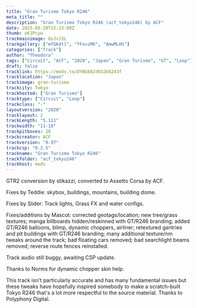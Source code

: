 ```yaml
---
title: "Gran Turismo Tokyo R246"
meta_title: ""
description: "Gran Turismo Tokyo R246 (acf_tokyo246) by ACF"
date: 2025-05-20T15:23:00Z
thumb: oK1Pcyw
trackmainimage: QsJvJ3L
trackgallery: ["mfGK4t1", "YFovsM6", "AmwMLHS"]
categories: ["Track"]
author: "Theodora"
tags: ["Circuit", "ACF", "2020", "Japan", "Gran Turismo", "GT", "Loop"]
draft: false
tracklink: https://mods.to/DYBG682d93266243f
tracklocation: "Japan"
trackimage: gran-turismo
trackcity: Tokyo
trackhosted: ["Gran Turismo"]
tracktype: ["Circuit", "Loop"]
trackclass: "-" 
layoutversion: "2020"
tracklayout: 2
trackLength: "5.121"
trackwidth: "11-18"
trackpitboxes: 28
trackcreator: ACF
trackversion: "0.97"
trackcsp: "0.2.5"
trackname: "Gran Turismo Tokyo R246"
trackfolder: "acf_tokyo246"
trackhost: mods
---
```


GTR2 conversion by stikazzi, converted to Assetto Corsa by ACF.

Fixes by Teddie: skybox, buildings, mountains, building dome. 

Fixes by Slider: Track lights, Grass FX and water configs. 

Fixes/additions by Mascot: corrected geotags/location; new tree/grass textures; manga billboards hidden/reskinned with GT/R246 branding; added GT/R246 balloons, blimp, dynamic choppers, airliner; retextured gantries and pit buildings with GT/R246 branding; many additional texture/nm tweaks around the track; bad floating cars removed; bad searchlight beams removed; reverse route fences reinstalled.

Track audio still buggy, awaiting CSP update. 

Thanks to Norms for dynamic chopper skin help.

This track isn't particularly accurate and has many fundamental issues but these tweaks have hopefully inspired somebody to make a scratch-built Tokyo R246 that's a lot more respectful to the source material. Thanks to Polyphony Digital.